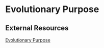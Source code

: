 # Evolutionary Purpose

## External Resources

[Evolutionary Purpose](http://www.reinventingorganizationswiki.com/Evolutionary_Purpose)
